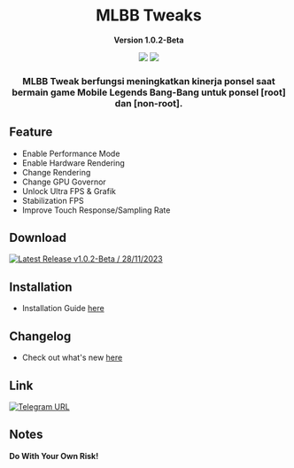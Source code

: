 <h1 align="center">MLBB Tweaks</h1>
<p align="center"><b>Version 1.0.2-Beta</b></p>

<div align="center">
    <img src="https://img.shields.io/badge/Updated-2023/11/28-blue.svg?longCache=true&style=popout-round"/>
    <img src="https://img.shields.io/badge/Magisk-Module-green.svg?longCache=true&style=flat-round"/>
    <h3>
        MLBB Tweak berfungsi meningkatkan kinerja ponsel saat bermain game Mobile Legends Bang-Bang untuk ponsel [root] dan [non-root].
    </h3>
</div>

## Feature

- Enable Performance Mode
- Enable Hardware Rendering
- Change Rendering
- Change GPU Governor
- Unlock Ultra FPS & Grafik
- Stabilization FPS
- Improve Touch Response/Sampling Rate

## Download

[![Latest Release v1.0.2-Beta / 28/11/2023](https://img.shields.io/badge/Download-Update-blue)](https://drive.google.com/file/d/11JKDrW8qBIJEVrUaLTJ8os5ARDp4vW9d/view?usp=drive_link)

## Installation

- Installation Guide [here](https://github.com/mahisataruna/MLBB-Tweaks/blob/v1.0-Beta/Installation-Guide.txt)

## Changelog

- Check out what's new [here](https://github.com/mahisataruna/MLBB-Tweaks/blob/v1.0-Beta/CHANGELOG.md)

## Link

[![Telegram URL](https://img.shields.io/twitter/url?label=Telegram&logo=telegram&style=social)](https://t.me/algorithmdev)

## Notes

<b>Do With Your Own Risk!</b>
